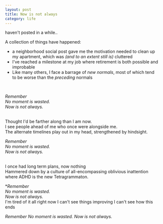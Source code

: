 ```yaml
---
layout: post
title: Now is not always
category: life
---
```


haven't posted in a while.. 

A collection of things have happened:
<br>
* a neighborhood social post gave me the motivation needed to clean up my apartment, 
which was  *(and to an extent still is)* cluttered
* I've reached a milestone at my job where retirement is both possible and improbable
* Like many others, I face a barrage of *new normals*, most of which tend to be worse than the *preceding* normals
<br>

*Remember*<br>
*No moment is wasted.*<br>
*Now is not always.*

<br>
Thought I'd be farther along than I am now.<br>
I see people ahead of me who once were alongside me.<br>
The alternate timelines play out in my head, strengthened by hindsight. 
<br>

*Remember*<br>
*No moment is wasted.*<br>
*Now is not always.*

<br>
I once had long term plans, now nothing<br>
Hammered down by  a culture of all-encompassing oblivious inattention <br>
where ADHD is the new Tetragrammaton.
<br>

**Remember*<br>
*No moment is wasted.*<br>
*Now is not always.*
<br>
I'm tired of it all right now
I can't see things improving
I can't see how this ends
<br>

*Remember*
*No moment is wasted.*
*Now is not always.*
<!--stackedit_data:
eyJoaXN0b3J5IjpbLTE0MzExMjkzNTYsMTkyMjE4Nzc4XX0=
-->